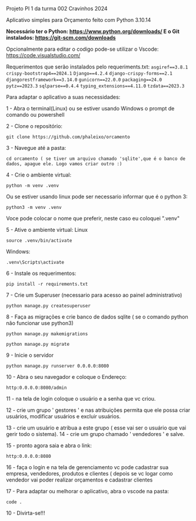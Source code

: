 Projeto PI 1 da turma 002 Cravinhos 2024

Aplicativo simples para Orçamento feito com Python 3.10.14

**Necessário ter o Python:
https://www.python.org/downloads/
E o Git instalados:
https://git-scm.com/downloads**

Opcionalmente para editar o codigo pode-se utilizar o Vscode:
https://code.visualstudio.com/

Requerimentos que serão instalados pelo requeriments.txt:
``asgiref==3.8.1``
``crispy-bootstrap4==2024.1``
``Django==4.2.4``
``django-crispy-forms==2.1``
``djangorestframework==3.14.0``
``gunicorn==22.0.0``
``packaging==24.0``
``pytz==2023.3``
``sqlparse==0.4.4``
``typing_extensions==4.11.0``
``tzdata==2023.3``


Para adaptar o aplicativo a suas necessidades:

1 - Abra o terminal(Linux) ou se estiver usando Windows o prompt de comando ou powershell

2 - Clone o repositório:
```
git clone https://github.com/phaleixo/orcamento
```
3 - Navegue até a pasta:
```
cd orcamento ( se tiver um arquivo chamado 'sqlite',que é o banco de dados, apague ele. Logo vamos criar outro :)
```
4 - Crie o ambiente virtual:
```
python -m venv .venv
```
Ou se estiver usando linux pode ser necessario informar que é o python 3:
```
python3 -m venv .venv
```
Voce pode colocar o nome que preferir, neste caso eu coloquei  ".venv"

5 - Ative o ambiente virtual:
Linux
```
source .venv/bin/activate
```
Windows:
```
.venv\Scripts\activate
```

6 - Instale os requerimentos:
```
pip install -r requirements.txt
```

7 - Crie um Superuser (necessario para acesso ao painel administrativo)

```
python manage.py createsuperuser
```

8 - Faça as migrações e crie banco de dados sqlite ( se o comando python não funcionar use python3)
```
python manage.py makemigrations
```

```
python manage.py migrate
```

9 - Inicie o servidor
```
python manage.py runserver 0.0.0.0:8080
```
10 - Abra o seu navegador e coloque o Endereço:
```
http:0.0.0.0:8080/admin
```

11 - na tela de login coloque o usuário e a senha que vc criou.

12 - crie um grupo ' gestores ' e nas atribuições permita que ele possa criar usuários, modificar usuários e excluir usuários.

13 - crie um usuário e atribua a este grupo ( esse vai ser o usuário que vai gerir todo o sistema).
14 - crie um grupo chamado ' vendedores ' e salve.

15 - pronto agora saia e abra o link: 

```
http:0.0.0.0:8080
```
16 - faça o login e na tela de gerenciamento vc pode cadastrar sua empresa, vendedores, produtos e clientes ( depois se vc logar como vendedor vai poder realizar orçamentos e cadastrar clientes


17 - Para adaptar ou melhorar o aplicativo, abra o vscode na pasta:
```
code .
```
10 - Divirta-se!!!

